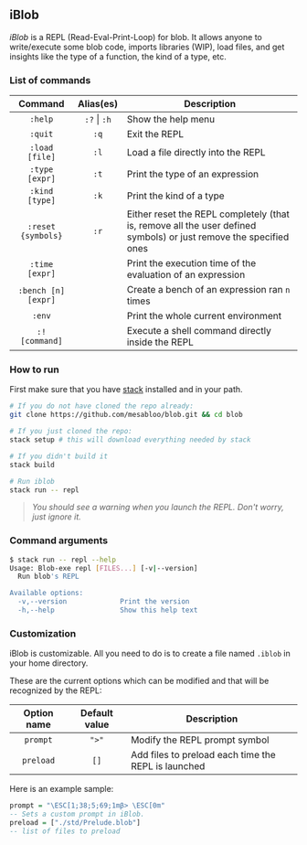 ## iBlob

*iBlob* is a REPL (Read-Eval-Print-Loop) for blob.
It allows anyone to write/execute some blob code, imports libraries (WIP), load files, and get insights like the type of a function, the kind of a type, etc.

### List of commands

|       Command       |   Alias(es)   |        Description
|:-------------------:|:-------------:|-----------------------------
| `:help`             | `:?` \| `:h`  | Show the help menu
| `:quit`             | `:q`          | Exit the REPL
| `:load [file]`      | `:l`          | Load a file directly into the REPL
| `:type [expr]`      | `:t`          | Print the type of an expression
| `:kind [type]`      | `:k`          | Print the kind of a type
| `:reset {symbols}`  | `:r`          | Either reset the REPL completely (that is, remove all the user defined symbols) or just remove the specified ones
| `:time [expr]`      |               | Print the execution time of the evaluation of an expression
| `:bench [n] [expr]` |               | Create a bench of an expression ran `n` times
| `:env`              |               | Print the whole current environment
| `:! [command]`      |               | Execute a shell command directly inside the REPL

### How to run

First make sure that you have [stack](https://docs.haskellstack.org/en/stable/README/) installed and in your path.

```bash
# If you do not have cloned the repo already:
git clone https://github.com/mesabloo/blob.git && cd blob

# If you just cloned the repo:
stack setup # this will download everything needed by stack

# If you didn't build it
stack build

# Run iblob
stack run -- repl
```

> *You should see a warning when you launch the REPL. Don't worry, just ignore it.*

### Command arguments

```bash
$ stack run -- repl --help
Usage: Blob-exe repl [FILES...] [-v|--version]
  Run blob's REPL

Available options:
  -v,--version             Print the version
  -h,--help                Show this help text
```

### Customization

iBlob is customizable. All you need to do is to create a file named `.iblob` in your home directory.

These are the current options which can be modified and that will be recognized by the REPL:

| Option name | Default value | Description
|:-----------:|:-------------:|-------------
| `prompt`    | `">"`         | Modify the REPL prompt symbol
| `preload`   | `[]`          | Add files to preload each time the REPL is launched

Here is an example sample:
```haskell
prompt = "\ESC[1;38;5;69;1mβ> \ESC[0m"
-- Sets a custom prompt in iBlob.
preload = ["./std/Prelude.blob"]
-- list of files to preload
```